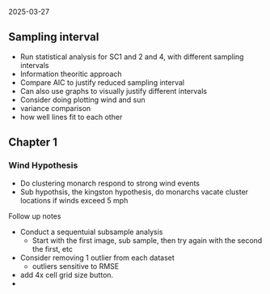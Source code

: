 2025-03-27
## Sampling interval
- Run statistical analysis for SC1 and 2 and 4, with different sampling intervals
- Information theoritic approach
- Compare AIC to justify reduced sampling interval
- Can also use graphs to visually justify different intervals
- Consider doing plotting wind and sun
- variance comparison
- how well lines fit to each other

## Chapter 1
### Wind Hypothesis
- Do clustering monarch respond to strong wind events
- Sub hypothsis, the kingston hypothesis, do monarchs vacate cluster locations if winds exceed 5 mph


Follow up notes
- Conduct a sequentuial subsample analysis
  -  Start with the first image, sub sample, then try again with the second the first, etc
-  Consider removing 1 outlier from each dataset
   -  outliers sensitive to RMSE
-  add 4x cell grid size button. 
-  